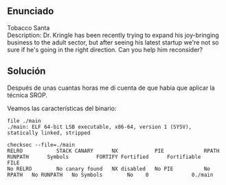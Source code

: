 ## **Enunciado**

Tobacco Santa  
Description: Dr. Kringle has been recently trying to expand his joy-bringing business to the adult sector, but after seeing his latest startup we're not so sure if he's going in the right direction. Can you help him reconsider?

## **Solución**

Después de unas cuantas horas me di cuenta de que había que aplicar la técnica SROP.


Veamos las características del binario:

```
file ./main     
./main: ELF 64-bit LSB executable, x86-64, version 1 (SYSV), statically linked, stripped
```
```
checksec --file=./main 
RELRO           STACK CANARY      NX            PIE             RPATH      RUNPATH      Symbols         FORTIFY Fortified      Fortifiable      FILE
No RELRO        No canary found   NX disabled   No PIE          No RPATH   No RUNPATH   No Symbols        No    0              0./main
```
